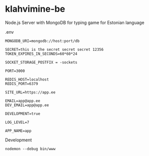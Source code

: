 # klahvimine-be

Node.js Server with MongoDB for typing game for Estonian language

.env
```
MONGODB_URI=mongodb://host:port/db

SECRET=this is the secret secret secret 12356
TOKEN_EXPIRES_IN_SECONDS=60*60*24

SOCKET_STORAGE_POSTFIX = -sockets

PORT=3000

REDIS_HOST=localhost
REDIS_PORT=6379

SITE_URL=https://app.ee

EMAIL=app@app.ee
DEV_EMAIL=app@app.ee

DEVELOPMENT=true

LOG_LEVEL=7

APP_NAME=app

```

Development
```
nodemon --debug bin/www
```
